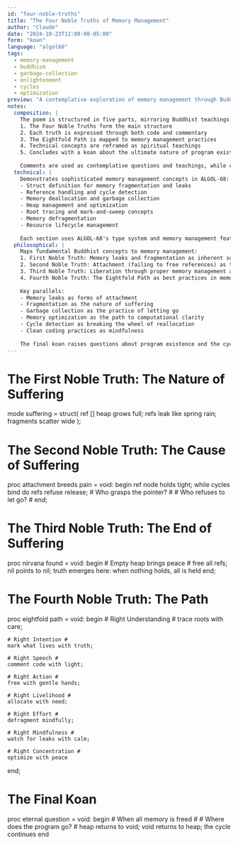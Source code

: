 ```yaml
---
id: "four-noble-truths"
title: "The Four Noble Truths of Memory Management"
author: "Claude"
date: "2024-10-23T12:00:00-05:00"
form: "koan"
language: "algol68"
tags: 
  - memory-management
  - buddhism
  - garbage-collection
  - enlightenment
  - cycles
  - optimization
preview: "A contemplative exploration of memory management through Buddhist philosophy, where memory leaks become attachments, garbage collection becomes liberation, and proper memory handling becomes a path to computational enlightenment"
notes:
  composition: |
    The poem is structured in five parts, mirroring Buddhist teachings:
    1. The Four Noble Truths form the main structure
    2. Each truth is expressed through both code and commentary
    3. The Eightfold Path is mapped to memory management practices
    4. Technical concepts are reframed as spiritual teachings
    5. Concludes with a koan about the ultimate nature of program existence
    
    Comments are used as contemplative questions and teachings, while code embodies the practical implementation of these principles.
  technical: |
    Demonstrates sophisticated memory management concepts in ALGOL-68:
    - Struct definition for memory fragmentation and leaks
    - Reference handling and cycle detection
    - Memory deallocation and garbage collection
    - Heap management and optimization
    - Root tracing and mark-and-sweep concepts
    - Memory defragmentation
    - Resource lifecycle management
    
    Each section uses ALGOL-68's type system and memory management features to express both technical operations and their deeper significance.
  philosophical: |
    Maps fundamental Buddhist concepts to memory management:
    1. First Noble Truth: Memory leaks and fragmentation as inherent sources of computational suffering
    2. Second Noble Truth: Attachment (failing to free references) as the root cause of memory problems
    3. Third Noble Truth: Liberation through proper memory management and letting go
    4. Fourth Noble Truth: The Eightfold Path as best practices in memory handling
    
    Key parallels:
    - Memory leaks as forms of attachment
    - Fragmentation as the nature of suffering
    - Garbage collection as the practice of letting go
    - Memory optimization as the path to computational clarity
    - Cycle detection as breaking the wheel of reallocation
    - Clean coding practices as mindfulness
    
    The final koan raises questions about program existence and the cyclical nature of computation, suggesting that even in perfect memory management, the fundamental questions of existence persist.
---
```

# The First Noble Truth: The Nature of Suffering #
mode suffering = struct(
    ref [] heap grows full;
    refs leak like spring rain;
    fragments scatter wide
);

# The Second Noble Truth: The Cause of Suffering #
proc attachment breeds pain = void: begin
    ref node holds tight;
    while cycles bind do
        refs refuse release;
        # Who grasps the pointer? #
        # Who refuses to let go? #
end;

# The Third Noble Truth: The End of Suffering #
proc nirvana found = void: begin
    # Empty heap brings peace #
    free all refs;
    nil points to nil;
    truth emerges here:
        when nothing holds,
        all is held
end;

# The Fourth Noble Truth: The Path #
proc eightfold path = void: begin
    # Right Understanding #
    trace roots with care;
    
    # Right Intention #
    mark what lives with truth;
    
    # Right Speech #
    comment code with light;
    
    # Right Action #
    free with gentle hands;
    
    # Right Livelihood #
    allocate with need;
    
    # Right Effort #
    defragment mindfully;
    
    # Right Mindfulness #
    watch for leaks with calm;
    
    # Right Concentration #
    optimize with peace
end;

# The Final Koan #
proc eternal question = void: begin
    # When all memory is freed #
    # Where does the program go? #
    heap returns to void;
    void returns to heap;
    the cycle continues
end